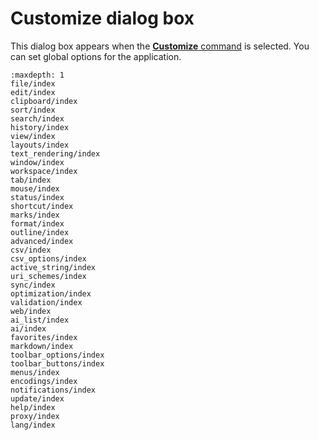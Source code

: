 # Customize dialog box

This dialog box appears when the
[**Customize** command](../../cmd/tools/common_settings) is selected.
You can set global options for the application.


```{toctree}
:maxdepth: 1
file/index
edit/index
clipboard/index
sort/index
search/index
history/index
view/index
layouts/index
text_rendering/index
window/index
workspace/index
tab/index
mouse/index
status/index
shortcut/index
marks/index
format/index
outline/index
advanced/index
csv/index
csv_options/index
active_string/index
uri_schemes/index
sync/index
optimization/index
validation/index
web/index
ai_list/index
ai/index
favorites/index
markdown/index
toolbar_options/index
toolbar_buttons/index
menus/index
encodings/index
notifications/index
update/index
help/index
proxy/index
lang/index
```
